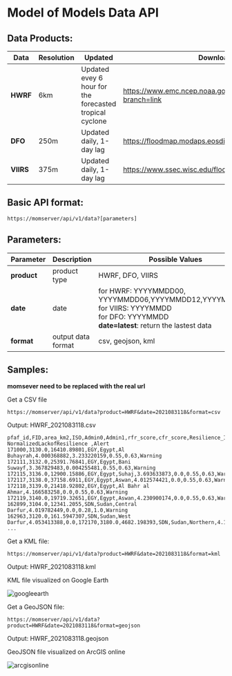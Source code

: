 # Model of Models Data API

## Data Products:
| Data | Resolution | Updated | Download Source |
| --- | --- | --- | --- |
| **HWRF** | 6km | Updated evey 6 hour for the forecasted tropical cyclone | https://www.emc.ncep.noaa.gov/gc_wmb/vxt/HWRF/about.php?branch=link|
| **DFO** | 250m | Updated daily, 1-day lag | https://floodmap.modaps.eosdis.nasa.gov/index.php |
| **VIIRS** | 375m | Updated daily, 1-day lag | https://www.ssec.wisc.edu/flood-map-demo/ftp-link |

## Basic API format:
```
https://momserver/api/v1/data?[parameters]
```

## Parameters:
| Parameter | Description | Possible Values
| --- | --- | --- |
| **product** | product type | HWRF, DFO, VIIRS
| **date** | date | for HWRF: YYYYMMDD00, YYYYMMDD06,YYYYMMDD12,YYYYMMDD18<br>for VIIRS: YYYYMMDD<br>for DFO: YYYYMMDD<br>**date=latest**: return the lastest data|
| **format** | output data format | csv, geojson, kml |

## Samples:
**momsever need to be replaced with the real url**

Get a CSV file
```
https://momserver/api/v1/data?product=HWRF&date=2021083118&format=csv
```
Output: HWRF_2021083118.csv
```
pfaf_id,FID,area_km2,ISO,Admin0,Admin1,rfr_score,cfr_score,Resilience_Index, NormalizedLackofResilience ,Alert
171000,3130.0,16410.89801,EGY,Egypt,Al Buhayrah,4.000368882,3.233220159,0.55,0.63,Warning
172111,3132.0,25391.76841,EGY,Egypt,Bani Suwayf,3.367829483,0.004255481,0.55,0.63,Warning
172115,3136.0,12900.15886,EGY,Egypt,Suhaj,3.693633873,0.0,0.55,0.63,Warning
172117,3138.0,37158.6911,EGY,Egypt,Aswan,4.012574421,0.0,0.55,0.63,Warning
172118,3139.0,21418.92802,EGY,Egypt,Al Bahr al Ahmar,4.166583258,0.0,0.55,0.63,Warning
172119,3140.0,19719.32651,EGY,Egypt,Aswan,4.230900174,0.0,0.55,0.63,Warning
162899,3104.0,12341.2055,SDN,Sudan,Central Darfur,4.019782449,0.0,0.28,1.0,Warning
162963,3120.0,161.5947307,SDN,Sudan,West Darfur,4.053413388,0.0,172170,3180.0,4682.198393,SDN,Sudan,Northern,4.127484219,0.0,0.28,1.0,Warning
...
```
Get a KML file:
```
https://momserver/api/v1/data?product=HWRF&date=2021083118&format=kml
```
Output: HWRF_2021083118.kml

KML file visualized on Google Earth

![googleearth](https://user-images.githubusercontent.com/6643873/134942937-e49fdf25-7332-48e8-9a01-5ba69017847d.png)

Get a GeoJSON file:
```
https://momserver/api/v1/data?product=HWRF&date=2021083118&format=geojson
```
Output: HWRF_2021083118.geojson

GeoJSON file visualized on ArcGIS online

![arcgisonline](https://user-images.githubusercontent.com/6643873/134942995-0494c5c2-41cc-4f50-938d-26df9781db5e.png)

